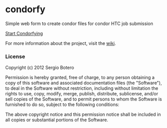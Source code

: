 condorfy
========

Simple web form to create condor files for condor HTC job submission

[Start Condorfying](http://condorfy.cloudfoundry.com)

For more information about the project, visit the [wiki](https://github.com/sergiobuj/condorfy/wiki).

### License
Copyright (c) 2012 Sergio Botero

Permission is hereby granted, free of charge, to any person obtaining a copy of this software and associated documentation files (the "Software"), to deal in the Software without restriction, including without limitation the rights to use, copy, modify, merge, publish, distribute, sublicense, and/or sell copies of the Software, and to permit persons to whom the Software is furnished to do so, subject to the following conditions:

The above copyright notice and this permission notice shall be included in all copies or substantial portions of the Software.
